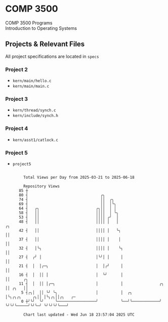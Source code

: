 # COMP 3500
COMP 3500 Programs  
Introduction to Operating Systems  
## Projects & Relevant Files
All project specifications are located in `specs`
### Project 2
- `kern/main/hello.c`
- `kern/main/main.c`
### Project 3
- `kern/thread/synch.c`
- `kern/include/synch.h`
### Project 4
- `kern/asst1/catlock.c`
### Project 5
- `project5`

```

        Total Views per Day from 2025-03-21 to 2025-06-18

        Repository Views
      85 ┼
      80 ┤                                ╭╮
      74 ┤                                ││  ╭╮
      69 ┤                                ││  │╰╮
      64 ┤   ╭╮                         ╭╮││  │ │
      58 ┤   ││                         ││││  │ ╰╮
      53 ┤   ││                         ││││ ╭╯  │
      48 ┤   ││                         ││││ │   │                                ╭╮
      42 ┤   ││                         ││││ │   ╰╮                               ││
      37 ┤   ││                         ││││ │    │                               ││
      32 ┤   │╰╮                        ││││ │    ╰╮                              ││
      27 ┤  ╭╯ │                        │╰╯│ │     │                              ││
      21 ┤  │  │╭─╮                     │  │╭╯     │                              ││
      16 ┤  │  ││ │                     │  ╰╯      │                              ││      ╭╮
      11 ┤  │  ││ │╭─╮                  │          │                ╭╮            ││ ╭╮   ││
       5 ┤╭╮│  ││ ╰╯ ╰╮                 │          │  ╭╮            │╰╮╭╮╭╮     ╭╮││ │╰╮╭╮││╭╮   ╭─
       0 ┼╯╰╯  ╰╯     ╰─────────────────╯          ╰──╯╰────────────╯ ╰╯╰╯╰─────╯╰╯╰─╯ ╰╯╰╯╰╯╰───╯

        Chart last updated - Wed Jun 18 23:57:04 2025 UTC
        
```
